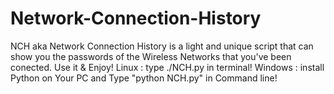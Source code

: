# Network-Connection-History
NCH aka Network Connection History is a light and unique script that can show you the passwords of the Wireless Networks that you've been conected. Use it &amp; Enjoy!
Linux : 
type ./NCH.py in terminal!
Windows : 
install Python on Your PC and Type "python NCH.py" in Command line!
